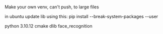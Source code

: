 
# 

Make your own venv, can't push, to large files

in ubuntu update lib using this:
pip install --break-system-packages --user <package name>

python 3.10.12
cmake
dlib
face_recognition
